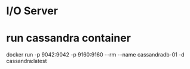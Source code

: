 # I/O Server

# run cassandra container 
docker run -p 9042:9042 -p 9160:9160 --rm --name cassandradb-01 -d cassandra:latest
 



